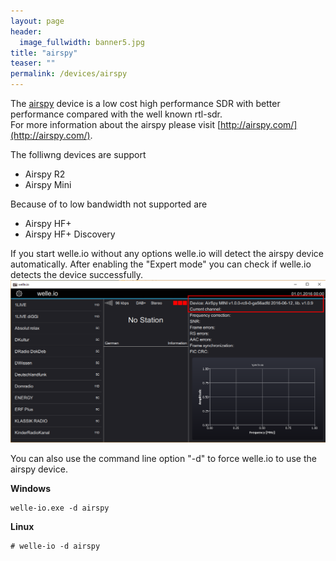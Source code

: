 ```yaml
---
layout: page
header:
  image_fullwidth: banner5.jpg
title: "airspy"
teaser: ""
permalink: /devices/airspy
---
```


The [airspy](http://airspy.com/) device is a low cost high performance SDR with better performance compared with the well known rtl-sdr.  
For more information about the airspy please visit [http://airspy.com/](http://airspy.com/).

The folliwng devices are support
* Airspy R2
* Airspy Mini

Because of to low bandwidth not supported are
* Airspy HF+
* Airspy HF+ Discovery

If you start welle.io without any options welle.io will detect the airspy device automatically. After enabling the "Expert mode" you can check if welle.io detects the device successfully.
![welle-io-airspy.png](/images/welle-io-airspy.png)

You can also use the command line option "-d" to force welle.io to use the airspy device.

**Windows**
  ```
welle-io.exe -d airspy
  ```

**Linux**
  ```
# welle-io -d airspy
  ```

